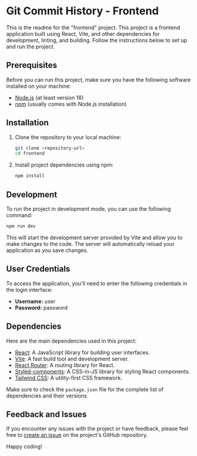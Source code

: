 # Git Commit History - Frontend

This is the readme for the "frontend" project. This project is a frontend application built using React, Vite, and other dependencies for development, linting, and building. Follow the instructions below to set up and run the project.

## Prerequisites

Before you can run this project, make sure you have the following software installed on your machine:

- [Node.js](https://nodejs.org/) (at least version 18)
- [npm](https://www.npmjs.com/) (usually comes with Node.js installation)

## Installation

1. Clone the repository to your local machine:

   ```bash
   git clone <repository-url>
   cd frontend
   ```

2. Install project dependencies using npm:

   ```bash
   npm install
   ```

## Development

To run the project in development mode, you can use the following command:

```bash
npm run dev
```

This will start the development server provided by Vite and allow you to make changes to the code. The server will automatically reload your application as you save changes.

## User Credentials

To access the application, you'll need to enter the following credentials in the login interface:

- **Username:** user
- **Password:** password

## Dependencies

Here are the main dependencies used in this project:

- [React](https://reactjs.org/): A JavaScript library for building user interfaces.
- [Vite](https://vitejs.dev/): A fast build tool and development server.
- [React Router](https://reactrouter.com/): A routing library for React.
- [Styled-components](https://styled-components.com/): A CSS-in-JS library for styling React components.
- [Tailwind CSS](https://tailwindcss.com/): A utility-first CSS framework.

Make sure to check the `package.json` file for the complete list of dependencies and their versions.

## Feedback and Issues

If you encounter any issues with the project or have feedback, please feel free to [create an issue](https://github.com/your-repository-url/issues) on the project's GitHub repository.

Happy coding!
